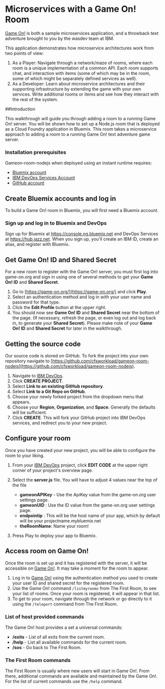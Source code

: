 # Microservices with a Game On! Room
[Game On!](https://game-on.org/) is both a sample microservices application, and a throwback text adventure brought to you by the wasdev team at IBM.

This application demonstrates how microservice architectures work from two points of view:

1. As a Player: Navigate through a network/maze of rooms, where each room is a unique implementation of a common API. Each room supports chat, and interaction with items (some of which may be in the room, some of which might be separately defined services as well).
2. As a Developer: Learn about microservice architectures and their supporting infrastructure by extending the game with your own services. Write additional rooms or items and see how they interact with the rest of the system.


##Introduction

This walkthrough will guide you through adding a room to a running Game On! server.  You will be shown how to set up a Node.js room that is deployed as a Cloud Foundry application in Bluemix.  This room takes a microservice approach to adding a room to a running Game On! text adventure game server.  

### Installation prerequisites

Gameon-room-nodejs when deployed using an instant runtime requires:

- [Bluemix account](https://console.ng.bluemix.net)
- [IBM DevOps Services Account](https://hub.jazz.net/register)
- [GitHub account](https://github.com/)


## Create Bluemix accounts and log in
To build a Game On! room in Bluemix, you will first need a Bluemix account. 

### Sign up and log in to Bluemix and DevOps
Sign up for Bluemix at https://console.ng.bluemix.net and DevOps Services at https://hub.jazz.net. When you sign up, you'll create an IBM ID, create an alias, and register with Bluemix.

## Get Game On! ID and Shared Secret
For a new room to register with the Game On! server, you must first log into game-on.org and sign in using one of several methods to get your **Game On! ID** and **Shared Secret**.

1.  Go to [https://game-on.org/](https://game-on.org/) and click **Play**.
2.  Select an authentication method and log in with your user name and password for that type.
3.  Click the **Edit Profile** button at the upper right.
4.  You should now see **Game On! ID** and **Shared Secret** near the bottom of the page.  (If necessary, refresh the page, or even log out and log back in, to generate your **Shared Secret**).  Please make note of your **Game On! ID** and **Shared Secret** for later in the walkthrough.

## Getting the source code

Our source code is stored on GitHub. To fork the project into your own repository navigate to [https://github.com/cfsworkload/gameon-room-nodejs](https://github.com/cfsworkload/gameon-room-nodejs).

1. Navigate to [IBM DevOps](https://hub.jazz.net/).
2. Click **CREATE PROJECT**.
3. Select **Link to an existing GitHub repository**.
4. Select **Link to a Git Repo on GitHub**.
5. Choose your newly forked project from the dropdown menu that appears. 
6. Choose your **Region**, **Organization**, and **Space**.  Generally the defaults will be sufficient.
7. Click **CREATE**.  This will fork your GitHub project into IBM DevOps services, and redirect you to your new project.

## Configure your room

Once you have created your new project, you will be able to configure the room to your liking.
1. From your [IBM DevOps](https://hub.jazz.net/) project, click **EDIT CODE** at the upper right corner of your project's overview page.
2. Select the **server.js** file. You will have to adjust 4 values near the top of the file
	 
	 - **gameonAPIKey** - Use the ApiKey value from the game-on.org user settings page.
	 - **gameonUID** : Use the ID value from the game-on.org user settings page.
	 - **endpointip** : This will be the host name of your app, which by default will be your projectname.mybluemix.net
	 - **theRoomName**:  Name your room!

3. Press Play to deploy your app to Bluemix.

## Access room on Game On!
Once the room is set up and it has registered with the server, it will be accessible on [Game On!](https://game-on.org/). It may take a moment for the room to appear.

1. Log in to [Game On!](https://game-on.org/) using the authentication method you used to create your user ID and shared secret for the registered room.
2. Use the Game On! command `/listmyrooms` from The First Room, to see your list of rooms. Once your room is registered, it will appear in that list.
3. To get to your room, navigate through the network or go directly to it using the `/teleport` command from The First Room.

### List of host provided commands
The Game On! host provides a set a universal commands:
- **/exits** - List of all exits from the current room.
- **/help** - List all available commands for the current room.
- **/sos** - Go back to The First Room.

### The First Room commands
The First Room is usually where new users will start in Game On!. From there, additional commands are available and maintained by the Game On!. For the list of current commands use the `/help` command.
